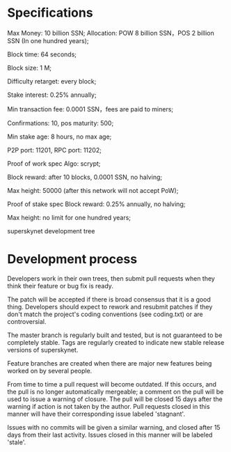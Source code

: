 Specifications
==================================
Max Money: 10 billion SSN;
Allocation: POW 8 billion SSN，POS 2 billion SSN (In one hundred years);

Block time: 64 seconds;

Block size: 1 M;

Difficulty retarget: every block;

Stake interest: 0.25% annually;

Min transaction fee: 0.0001 SSN，fees are paid to miners;

Confirmations: 10, pos maturity: 500;

Min stake age: 8 hours, no max age;

P2P port: 11201, RPC port: 11202;

Proof of work spec
Algo: scrypt;

Block reward: after 10 blocks, 0.0001 SSN, no halving;

Max height: 50000 (after this network will not accept PoW);

Proof of stake spec
Block reward: 0.25% annually, no halving;

Max height: no limit for one hundred years;

superskynet development tree

Development process
==================================
Developers work in their own trees, then submit pull requests when they think their feature or bug fix is ready.

The patch will be accepted if there is broad consensus that it is a good thing. Developers should expect to rework and resubmit patches if they don't match the project's coding conventions (see coding.txt) or are controversial.

The master branch is regularly built and tested, but is not guaranteed to be completely stable. Tags are regularly created to indicate new stable release versions of superskynet.

Feature branches are created when there are major new features being worked on by several people.

From time to time a pull request will become outdated. If this occurs, and the pull is no longer automatically mergeable; a comment on the pull will be used to issue a warning of closure. The pull will be closed 15 days after the warning if action is not taken by the author. Pull requests closed in this manner will have their corresponding issue labeled 'stagnant'.

Issues with no commits will be given a similar warning, and closed after 15 days from their last activity. Issues closed in this manner will be labeled 'stale'.
